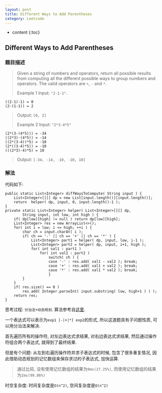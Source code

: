 ```yaml
---
layout: post
title: Different Ways to Add Parentheses
category: Leetcode
---
```


* content
{:toc}

## Different Ways to Add Parentheses

### 题目描述

> Given a string of numbers and operators, return all possible results from computing all the different possible ways to group numbers and operators. The valid operators are `+`, `-` and `*`.
>
>
> Example 1
> Input: `"2-1-1"`.
>
    ((2-1)-1) = 0
    (2-(1-1)) = 2
>
> Output: `[0, 2]`
>
> Example 2
> Input: `"2*3-4*5"`
>
    (2*(3-(4*5))) = -34
    ((2*3)-(4*5)) = -14
    ((2*(3-4))*5) = -10
    (2*((3-4)*5)) = -10
    (((2*3)-4)*5) = 10
>
> Output: `[-34, -14, -10, -10, 10]`

### 解法

代码如下:

    public static List<Integer> diffWaysToCompute( String input ) {
        List<Integer>[][] dp = new List[input.length()][input.length()];
        return  helper( dp, input, 0, input.length()-1 );
    }
    private static List<Integer> helper( List<Integer>[][] dp, 
            String input, int low, int high ) {
        if( dp[low][high] != null ) return dp[low][high];
        List<Integer> res = new ArrayList<>();
        for( int i = low; i <= high; ++i ) {
            char ch = input.charAt( i );
            if( ch == '-' || ch == '+' || ch == '*' ) {
                List<Integer> part1 = helper( dp, input, low, i-1 );
                List<Integer> part2 = helper( dp, input, i+1, high );
                for( int val1 : part1 )
                    for( int val2 : part2 )
                        switch( ch ) {
                        case '-' : res.add( val1 - val2 ); break;
                        case '+' : res.add( val1 + val2 ); break;
                        case '*' : res.add( val1 * val2 ); break;
                        }
            }
        }
        if( res.size() == 0 )
            res.add( Integer.parseInt( input.substring( low, high+1 ) ) );
        return res;
    }

思考过程: `分治法+动态规划`. 算法参考自[这里](https://leetcode.com/discuss/48477/a-recursive-java-solution-284-ms).

一个表达式可以表示为`exp1 [-|+|*] exp2`的形式, 所以这道题具有子问题性质, 可以用分治法来解决.

首先遍历所有的操作符, 对左边表达式求结果, 对右边表达式求结果, 然后通过操作符组合两个表达式, 就得到了最终结果.

但是有个问题: 从左到右遍历操作符并求子表达式的时候, 包含了很多重复情况, 因此借助动态规划的记忆数组来保存求过的子表达式, 加快运算.

> 通过比较, 没有使用记忆数组的结果为`9ms(27.25%)`, 而使用记忆数组的结果为`2ms(99.86%)`

时空复杂度: 时间复杂度是`O(n^2)`, 空间复杂度是`O(n^2)`